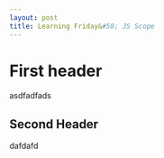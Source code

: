 ```yaml
---
layout: post
title: Learning Friday&#58; JS Scope
---
```

# First header
asdfadfads
## Second Header
dafdafd

